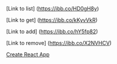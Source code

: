 [Link to list] (https://ibb.co/HD0gH8y)


 [Link to get] (https://ibb.co/kKyvVkR)


 [Link to add] (https://ibb.co/hY5fp82)


 [Link to remove] (https://ibb.co/X2NVHCV)


[Create React App](https://github.com/facebook/create-react-app)
